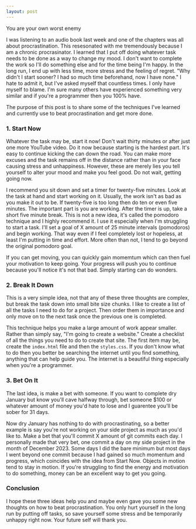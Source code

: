 ```yaml
---
layout: post
---
```

You are your own worst enemy

I was listening to an audio book last week and one of the chapters was all about procrastination.
This resesonated with me tremendously because I am a chronic procrasinator.
I learned that I put off doing whatever task needs to be done as a way to change my mood. I don't want to 
complete the work so I'll do something else and for the time being I'm happy. In the long run, I end up with
less time, more stress and the feeling of regret. "Why didn't I start sooner? I had so much time beforehand, now I have none." 
I hate to admit it, but I've asked myself that countless times. I only have myself to blame.
I'm sure many others have experienced something very similar and if you're a programmer then you 100% have.

The purpose of this post is to share some of the techniques I've learned and currently use to beat procrastination and get more done.

### 1. Start Now
Whatever the task may be, start it now! Don't wait thirty minutes or after just one more YouTube video. Do it now
because starting is the hardest part. It's easy to continue kicking the can down the road. You can make more excuses
and the task remains off in the distance rather than in your face causing stress and unhappiness. However, these are merely
lies you tell yourself to alter your mood and make you feel good. Do not wait, getting going now.

I recommend you sit down and set a timer for twenty-five minutes. Look at the task at hand and start working on it. Usually,
the work isn't as bad as you make it out to be. If twenty-five is too long then do ten or 
even five minutes. The important part is you are working. After the timer is up, take a short five minute break. This is not a new
idea, it's called the pomodoro technique and I highly recommend it. I use it especially when I'm struggling to start a task. I'll set
a goal of X amount of 25 minute intervals (pomodoros) and begin working. That way even if I feel completely lost or hopeless,
at least I'm putting in time and effort. More often than not, I tend to go beyond the original pomodoro goal. 

If you can get moving, you can quickly gain momemtum which can then fuel your motivation to keep going. Your progress
will push you to continue because you'll notice it's not that bad. Simply starting can do wonders.

### 2. Break It Down
This is a very simple idea, not that any of these three thoughts are complex, but break the task down into small bite size chunks.
I like to create a list of all the tasks I need to do for a project. Then order them in importance and only move on to the next task
once the previous one is completed.

This technique helps you make a large amount of work appear smaller. Rather than simply say, "I'm going to create
a website." Create a checklist of all the things you need to do to create that site. The first item may be, create the `index.html` file
and then the `styles.css`. If you don't know what to do then you better be searching the internet until you find something, anything that
can help guide you. The internet is a beautiful thing especially when you're a programmer.

### 3. Bet On It
The last idea, is make a bet with someone. If you want to complete dry January but know you'll cave halfway through,
bet someone $100 or whatever amount of money you'd hate to lose and I guarentee you'll be sober for 31 days.

Now dry January has nothing to do with procrastinating, so a better example is say you're not working on your
side project as much as you'd like to. Make a bet that you'll commit X amount of git commits each day. I personally
made that very bet, one commit a day on my side project in the month of December 2023. Some days I did the bare
minimum but most days I went beyond one commit because I had gained so much momentum and progress, which coincides with the
idea from Start Now. Objects in motion tend to stay in motion. If you're struggling to find the energy and motivation
to do something, money can be an excellent way to get you going.

### Conclusion
I hope these three ideas help you and maybe even gave you some new thoughts on how to beat procrastination.
You only hurt yourself in the long run by putting off tasks, so save yourself some stress and be temporarily unhappy
right now. Your future self will thank you.
